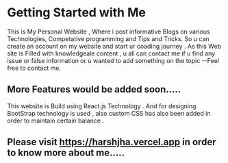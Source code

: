 # Getting Started with Me

This is My Personal Website , Where i post informative Blogs on various Technologies, Competative programming and Tips and Tricks. So u can create an account on my website and start ur coading journey . As this Web site is Filled with knowledgeale content , u all can contact me if u find any issue or false information or u wanted to add something on the topic --Feel free to contact me.

## More Features would be added soon.....
This website is Build using React.js Technology . And for designing BootStrap technology is used , also custom CSS has also been added in order to maintain certain balance .

## Please visit <link href="https://harshjha.vercel.app"> https://harshjha.vercel.app </link> in order to know more about me.....
